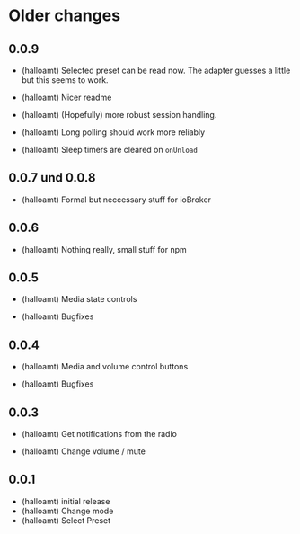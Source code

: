 # Older changes
## 0.0.9

- (halloamt) Selected preset can be read now. The adapter guesses a little but this seems to work.

- (halloamt) Nicer readme
- (halloamt) (Hopefully) more robust session handling.
- (halloamt) Long polling should work more reliably
- (halloamt) Sleep timers are cleared on `onUnload`

## 0.0.7 und 0.0.8

- (halloamt) Formal but neccessary stuff for ioBroker

## 0.0.6

- (halloamt) Nothing really, small stuff for npm

## 0.0.5

- (halloamt) Media state controls

- (halloamt) Bugfixes

## 0.0.4

- (halloamt) Media and volume control buttons

- (halloamt) Bugfixes

## 0.0.3

- (halloamt) Get notifications from the radio

- (halloamt) Change volume / mute

## 0.0.1

- (halloamt) initial release
- (halloamt) Change mode
- (halloamt) Select Preset
